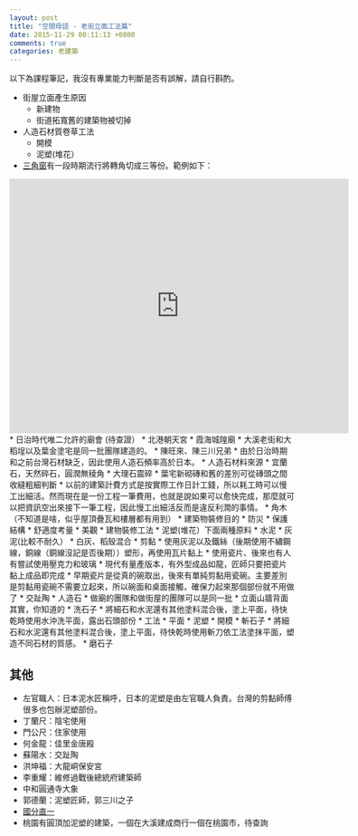 ```yaml
---
layout: post
title: "空間母語 - 老街立面工法篇"
date: 2015-11-29 00:11:13 +0800
comments: true
categories: 老建築
---
```


以下為課程筆記，我沒有專業能力判斷是否有誤解，請自行斟酌。

* 街屋立面產生原因
    * 新建物
    * 街道拓寬舊的建築物被切掉
* 人造石材質卷草工法
    * 開模
    * 泥塑(堆花）
* [三角窗](https://zh.wikipedia.org/zh-tw/%E4%B8%89%E8%A7%92%E7%AA%97)有一段時期流行將轉角切成三等份。範例如下：
<iframe src="https://www.google.com/maps/embed?pb=!1m0!3m2!1sen!2stw!4v1448805405994!6m8!1m7!1snHu2mYfzaDlINYr4ESvzIA!2m2!1d25.05902974020674!2d121.512159091819!3f128.17169937491852!4f29.63316041627023!5f0.7820865974627469" width="600" height="450" frameborder="0" style="border:0" allowfullscreen></iframe>
* 日治時代唯二允許的廟會 (待查證）
    * 北港朝天宮
    * 霞海城隍廟
* 大溪老街和大稻埕以及葉金塗宅是同一批團隊建造的。
    * 陳旺來、陳三川兄弟
* 由於日治時期和之前台灣石材缺乏，因此使用人造石頻率高於日本。
* 人造石材料來源
    * 宜蘭石，天然碎石，圓潤無稜角
    * 大理石震碎
* 葉宅新砌磚和舊的差別可從磚頭之間收縫粗細判斷
* 以前的建築計費方式是按實際工作日計工錢，所以耗工時可以慢工出細活。然而現在是一份工程一筆費用，也就是說如果可以愈快完成，那麼就可以把資訊空出來接下一筆工程，因此慢工出細活反而是違反利潤的事情。
* 角木（不知道是啥，似乎屋頂疊瓦和樓層都有用到）
* 建築物裝修目的
    * 防災
    * 保護結構
    * 舒適度考量
    * 美觀
* 建物裝修工法
    * 泥塑(堆花）下面兩種原料
        * 水泥
        * 灰泥(比較不耐久）
            * 白灰、稻殼混合
    * 剪黏
        * 使用灰泥以及鐵絲（後期使用不繡鋼線，銅線（銅線沒記是否後期））塑形，再使用瓦片黏上
        * 使用瓷片、後來也有人有嘗試使用壓克力和玻璃
        * 現代有量產版本，有外型成品如龍，匠師只要把瓷片黏上成品即完成
        * 早期瓷片是從真的碗取出，後來有單純剪黏用瓷碗。主要差別是剪黏用瓷碗不需要立起來，所以碗面和桌面接觸，確保力起來那個部份就不用做了
    * 交趾陶
    * 人造石
        * 做廟的團隊和做街屋的團隊可以是同一批
        * 立面山牆背面其實，你知道的
        * 洗石子
            * 將細石和水泥還有其他塗料混合後，塗上平面，待快乾時使用水沖洗平面，露出石頭部份
            * 工法
                * 平面
                * 泥塑
                * 開模
        * 斬石子
            * 將細石和水泥還有其他塗料混合後，塗上平面，待快乾時使用斬刀依工法塗抹平面，塑造不同石材的質感。
        * 磨石子

## 其他
* 左官職人：日本泥水匠稱呼，日本的泥塑是由左官職人負責。台灣的剪黏師傅很多也包辦泥塑部份。
* 丁蘭尺：陰宅使用
* 門公尺：住家使用
* 何金龍：佳里金唐殿
* 蘇陽水：交趾陶
* 洪坤福：大龍峒保安宮
* 李重耀：維修過戰後總統府建築師
* 中和圓通寺大象
* 郭德蘭：泥塑匠師，郭三川之子
* [國分直一](https://zh.wikipedia.org/zh-tw/%E5%9C%8B%E5%88%86%E7%9B%B4%E4%B8%80)
* 桃園有圓頂加泥塑的建築，一個在大溪建成商行一個在桃園市，待查詢
